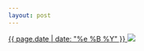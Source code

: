 ```yaml
---
layout: post
---
```


<p>
  <a href="/496">
    <time>{{ page.date | date: "%e %B %Y" }}</time>
    <img src="{{ site.assets_url }}/496.jpg">
  </a>
  
</p>

